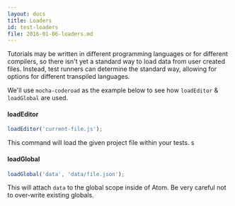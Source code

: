 ```yaml
---
layout: docs
title: Loaders
id: test-loaders
file: 2016-01-06-loaders.md
---
```


Tutorials may be written in different programming languages or for different compilers, so there isn't yet a standard way to load data from user created files. Instead, test runners can determine the standard way, allowing for options for different transpiled languages.

We'll use `mocha-coderoad` as the example below to see how `loadEditor` & `loadGlobal` are used.

#### loadEditor

```js
loadEditor('current-file.js');
```

This command will load the given project file within your tests. s

#### loadGlobal

```js
loadGlobal('data', 'data/file.json');
```

This will attach `data` to the global scope inside of Atom. Be very careful not to over-write existing globals.
